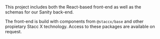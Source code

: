 This project includes both the React-based front-end as well as the schemas for our Sanity back-end.

The front-end is build with components from `@staccx/base` and other propietary Stacc X technology. Access to these packages are available on request.

